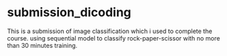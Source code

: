 # submission_dicoding
This is a submission of image classification which i used to complete the course.
using sequential model to classify rock-paper-scissor with no more than 30 minutes training.
